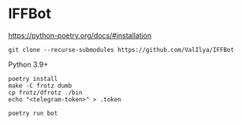 # IFFBot

https://python-poetry.org/docs/#installation

```shell
git clone --recurse-submodules https://github.com/ValIlya/IFFBot
```

Python 3.9+
```shell
poetry install
make -C frotz dumb
cp frotz/dfrotz ./bin
echo "<telegram-token>" > .token
```


```shell
poetry run bot
```

